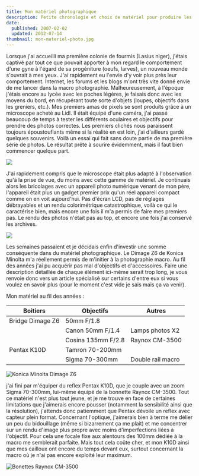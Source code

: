 ```yaml
---
title: Mon matériel photographique
description: Petite chronologie et choix de matériel pour produire les macro-photographies sur Myrmecophoto.
date:
  published: 2007-02-02
  updated: 2012-07-14
thumbnail: mon-materiel-photo.jpg
---
```


Lorsque j'ai accueilli ma première colonie de fourmis (Lasius niger), j'étais captivé par tout ce que pouvait apporter à mon regard le comportement d'une gyne à l'égard de sa progéniture (oeufs, larves), un nouveau monde s'ouvrait à mes yeux. J'ai rapidement eu l'envie d'y voir plus près leur comportement. Internet, les forums et les blogs m'ont très vite donné envie de me lancer dans la macro photographie. Malheureusement, à l'époque j'étais encore au lycée avec les poches légères, je faisais donc avec les moyens du bord, en récupérant toute sorte d'objets (loupes, objectifs dans les greniers, etc.). Mes premiers amas de pixels se sont produits grâce à un microscope acheté au Lidl. Il était équipé d'une caméra, j'ai passé beaucoup de temps à tester les différents oculaires et objectifs pour prendre des photos correctes. Les premiers clichés nous paraissent toujours époustouflants même si la réalité en est loin, j'ai d'ailleurs gardé quelques souvenirs. Voilà un essai qui fait sans doute partie de ma première série de photos. Le résultat prête à sourire évidemment, mais il faut bien commencer quelque part.

![](/img/articles/mon-materiel-photo/Lasius-niger-premiere-photo-microscope.jpg)

J'ai rapidement compris que le microscope était plus adapté à l'observation qu'à la prise de vue, du moins avec cette gamme de matériel. Je continuais alors les bricolages avec un appareil photo numérique venant de mon père, l'appareil était plus un gadget premier prix qu'un réel appareil compact comme on en voit aujourd'hui. Pas d'écran LCD, pas de réglages débrayables et un rendu colorimétrique catastrophique, voilà ce qui le caractérise bien, mais encore une fois il m'a permis de faire mes premiers pas. Le rendu des photos n'était pas au top, et encore une fois j'ai conservé les archives.

![](/img/articles/mon-materiel-photo/Lasius-niger-photo-tube-1.jpg)

Les semaines passaient et je décidais enfin d'investir une somme conséquente dans du matériel photographique. Le Dimage Z6 de Konica Minolta m'a réellement permis de m'initier à la photographie macro. Au fil des années j'ai pu acquérir pas mal d'objectifs et d'accessoires. Faire une description détaillée de chaque élément ici-même serait trop long, je vous renvoie donc vers un article spécialisé sur certains d'entre eux si vous voulez en savoir plus (pour le moment c'est vide je sais mais ça va venir).

Mon matériel au fil des années :

| Boitiers         | Objectifs          | Autres            |
| ---------------- | ------------------ | ----------------- |
| Bridge Dimage Z6 | 50mm F/1.8         |                   |
|                  | Canon 50mm F/1.4   | Lamps photos X2   |
|                  | Cosina 135mm F/2.8 | Raynox CM-3500    |
| Pentax K10D      | Tamron 70-200mm    |                   |
|                  | Sigma 70-300mm     | Double rail macro |

![Konica Minolta Dimage Z6](/img/articles/mon-materiel-photo/materiel1.jpg 'Konica Minolta Dimage Z6')

j'ai fini par m'équiper du reflex Pentax K10D, que je couple avec un zoom Sigma 70-300mm, lui-même équipé de la bonnette Raynox CM-3500. Tout ce matériel n'est plus tout jeune, et je me trouve en face de certaines limitations que j'aimerais encore pousser (notamment la sensibilité ainsi que la résolution), j'attends donc patiemment que Pentax dévoile un reflex avec capteur plein format. Concernant l'optique, j'aimerais bien à terme me délier un peu du bidouillage (même si bizarrement ça me plait) et me concentrer sur un rendu d'image plus propre avec moins d'imperfections liées à l'objectif. Pour cela une focale fixe aux alentours des 100mm dédiée à la macro me semblerait parfaite. Mais tout cela coûte cher, et mon K10D ainsi que mes cailloux ont encore du temps devant eux, surtout concernant la macro où je n'ai pas encore exploité leur maximum.

![Bonettes Raynox CM-3500](/img/articles/mon-materiel-photo/materiel3.jpg 'Bonettes Raynox CM-3500')
